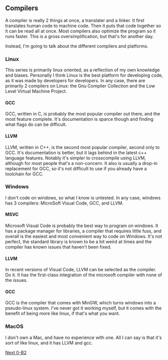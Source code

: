 ## Compilers

A compiler is really 2 things at once, a translater and a linker. It first translates human code to machine code.
Then it puts that code together so it can be read all at once. Most compilers also optimize the program so it runs
faster. This is a gross oversimplification, but that's for another day.

Instead, I'm going to talk about the different compilers and platforms.

### Linux

This series is primarily linux oriented, as a reflection of my own knowledge and biases. Personally I think Linux
is the best platform for developing code, as it was made by developers for developers. In any case, there are
primarily 2 compilers on Linux: the Gnu Compiler Collection and the Low Level Virtual Machine Project.

#### GCC

GCC, written in C, is probably the most popular compiler out there, and the most feature complete. It's documentation is sparce
though and finding what flags do can be difficult.

#### LLVM

LLVM, written in C++, is the second most popular compiler, second only to GCC. It's documentation is better, but it lags behind
in the latest c++ language features. Notably it's simpler to crosscompile using LLVM, although for most people that's a non-concern.
It also is usually a drop-in replacement for GCC, so it's not difficult to use if you already have a toolchain for GCC.

### Windows

I don't code on windows, so what I know is untested. In any case, windows has 3 compilers: MicroSoft Visual Code, GCC, and LLVM.

#### MSVC

Microsoft Visual Code is probably the best way to program on windows. It has a package manager for libraries, a compiler
that requires little fuss, and overall is the easiest and most convenient way to code on Windows. It's not perfect, the
standard library is known to be a bit weird at times and the compiler has known issues that haven't been fixed.

#### LLVM

In recent versions of Visual Code, LLVM can be selected as the compiler. Do it. It has the first-class integration of
the microsoft compiler with none of the issues.

#### GCC

GCC is the compiler that comes with MinGW, which turns windows into a pseudo-linux system. I've never got it working myself,
but it comes with the benefit of being more like linux, if that's what you want.

### MacOS

I don't own a Mac, and have no experience with one. All I can say is that it's sort of like linux, and it has LLVM and gcc.

[Next 0-B2](B2.md)
